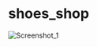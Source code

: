 # shoes_shop

![Screenshot_1](https://user-images.githubusercontent.com/89051381/134748916-508acbef-e63b-406c-b3d8-3065ab612f53.jpg)


